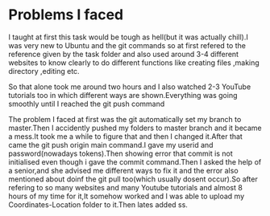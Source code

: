 # Problems I faced
I taught at first this task would be tough as hell(but it was actually chill).I was very new to Ubuntu and the git commands so at first refered to the reference given by the task folder and also used around 3-4 different websites to know clearly to do different functions like creating files ,making directory ,editing etc.

So that alone took me around two hours and I also watched 2-3 YouTube tutorials too in which different ways are shown.Everything was going smoothly until I reached the git push command

 The problem I faced at first was the git automatically set my branch to master.Then I accidently pushed my folders to master branch and it became a mess.It took me a while to figure that and then I changed it.After that came the git push origin main command.I gave my userid and password(nowadays tokens).Then showing error that commit is not initialised even though i gave the commit command.Then I asked the help of a senior,and she advised me different ways to fix it and the error also mentioned about doinf the git pull too(which usually dosent occur).So after refering to so many websites and many Youtube tutorials and almost 8 hours of my time for it,It somehow worked and I was able to upload my Coordinates-Location folder to it.Then lates added ss.
